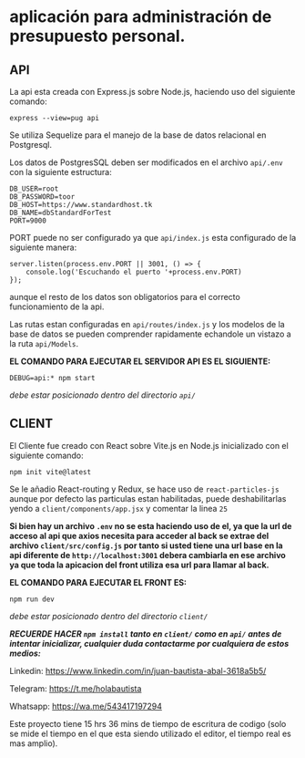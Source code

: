 # **aplicación para administración de presupuesto personal.**

## __API__

La api esta creada con Express.js sobre Node.js, haciendo uso del siguiente comando:

    express --view=pug api

Se utiliza Sequelize para el manejo de la base de datos relacional en Postgresql.

Los datos de PostgresSQL deben ser modificados en el archivo `api/.env` con la siguiente estructura:

    DB_USER=root
    DB_PASSWORD=toor
    DB_HOST=https://www.standardhost.tk
    DB_NAME=dbStandardForTest
    PORT=9000

PORT puede no ser configurado ya que `api/index.js` esta configurado de la siguiente manera:

    server.listen(process.env.PORT || 3001, () => {
        console.log('Escuchando el puerto '+process.env.PORT)
    });

aunque el resto de los datos son obligatorios para el correcto funcionamiento de la api.

Las rutas estan configuradas en `api/routes/index.js` y los modelos de la base de datos se pueden comprender rapidamente echandole un vistazo a la ruta `api/Models`.

**EL COMANDO PARA EJECUTAR EL SERVIDOR API ES EL SIGUIENTE:**

    DEBUG=api:* npm start

_debe estar posicionado dentro del directorio `api/`_

## __CLIENT__

El Cliente fue creado con React sobre Vite.js en Node.js inicializado con el siguiente comando:

    npm init vite@latest

Se le añadio React-routing y Redux, se hace uso de `react-particles-js` aunque por defecto las particulas estan habilitadas, puede deshabilitarlas yendo a `client/components/app.jsx` y comentar la linea `25`

__Si bien hay un archivo `.env` no se esta haciendo uso de el, ya que la url de acceso al api que axios necesita para acceder al back se extrae del archivo `client/src/config.js` por tanto si usted tiene una url base en la api diferente de `http://localhost:3001` debera cambiarla en ese archivo ya que toda la apicacion del front utiliza esa url para llamar al back.__

__EL COMANDO PARA EJECUTAR EL FRONT ES:__

    npm run dev
_debe estar posicionado dentro del directorio `client/`_


**_RECUERDE HACER `npm install` tanto en `client/` como en `api/` antes de intentar inicializar, cualquier duda contactarme por cualquiera de estos medios:_**

Linkedin:
https://www.linkedin.com/in/juan-bautista-abal-3618a5b5/

Telegram:
https://t.me/holabautista

Whatsapp:
https://wa.me/543417197294


Este proyecto tiene 15 hrs 36 mins de tiempo de escritura de codigo (solo se mide el tiempo en el que esta siendo utilizado el editor, el tiempo real es mas amplio).